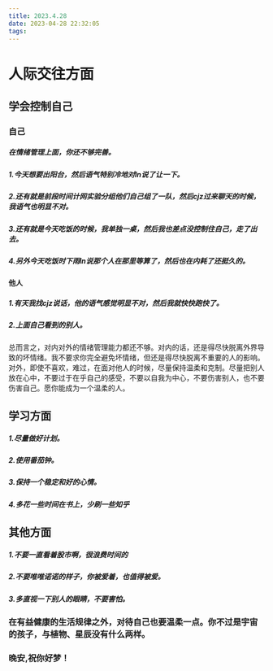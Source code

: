 ```yaml
---
title: 2023.4.28
date: 2023-04-28 22:32:05
tags:
---
```

# 人际交往方面

## 学会控制自己

### 自己

##### 在情绪管理上面，你还不够完善。

##### 1.今天想要出阳台，然后语气特别冷地对ln说了让一下。

##### 2.还有就是前段时间计网实验分组他们自己组了一队，然后cjz过来聊天的时候，我语气也明显不对。

##### 3.还有就是今天吃饭的时候，我单独一桌，然后我也差点没控制住自己，走了出去。

##### 4.另外今天吃饭时下雨ln说那个人在那里等算了，然后也在内耗了还挺久的。

#### 他人

##### 1.有天我找cjz说话，他的语气感觉明显不对，然后我就快快跑快了。

##### 2.上面自己看到的别人。

总而言之，对内对外的情绪管理能力都还不够。对内的话，还是得尽快脱离外界导致的坏情绪。我不要求你完全避免坏情绪，但还是得尽快脱离不重要的人的影响。对外，即使不喜欢，难过，在面对他人的时候，尽量保持温柔和克制。尽量把别人放在心中，不要过于在乎自己的感受，不要以自我为中心，不要伤害别人，也不要伤害自己。愿你能成为一个温柔的人。

## 学习方面

##### 1.尽量做好计划。

##### 2.使用番茄钟。

##### 3.保持一个稳定和好的心情。

##### 4.多花一些时间在书上，少刷一些知乎



## 其他方面

##### 1.不要一直看着股市啊，很浪费时间的

##### 2.不要唯唯诺诺的样子，你被爱着，也值得被爱。

##### 3.多直视一下别人的眼睛，不要害怕。





### 在有益健康的生活规律之外，对待自己也要温柔一点。你不过是宇宙的孩子，与植物、星辰没有什么两样。

### 晚安,祝你好梦！

